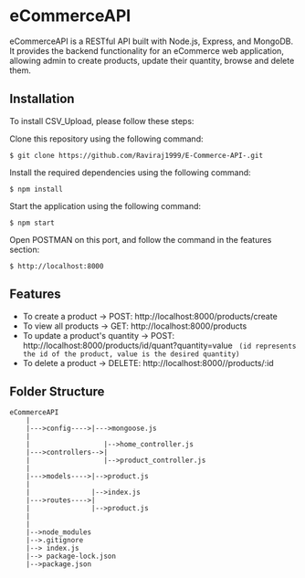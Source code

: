# eCommerceAPI
eCommerceAPI is a RESTful API built with Node.js, Express, and MongoDB. It provides the backend functionality for an eCommerce web application, allowing admin to create products, update their quantity, browse and delete them.

## Installation 
To install CSV_Upload, please follow these steps:

Clone this repository using the following command:
```
$ git clone https://github.com/Raviraj1999/E-Commerce-API-.git
```
Install the required dependencies using the following command:
```
$ npm install 
```
Start the application using the following command:
```
$ npm start 
```
Open POSTMAN on this port, and follow the command in the features section:
```
$ http://localhost:8000 
```

## Features
* To create a product -> POST:  http://localhost:8000/products/create
* To view all products -> GET:  http://localhost:8000/products
* To update a product's quantity -> POST:  http://localhost:8000/products/id/quant?quantity=value
   ``` (id represents the id of the product, value is the desired quantity)```
* To delete a product -> DELETE:  http://localhost:8000//products/:id

## Folder Structure
```
eCommerceAPI      
    |
    |--->config---->|--->mongoose.js
    |               
    |                  |-->home_controller.js
    |--->controllers-->|                         
    |                  |-->product_controller.js
    |               
    |--->models---->|-->product.js
    |                  
    |               |-->index.js
    |--->routes---->|
    |               |-->product.js
    |               
    |
    |-->node_modules
    |-->.gitignore
    |--> index.js
    |--> package-lock.json
    |-->package.json
```
